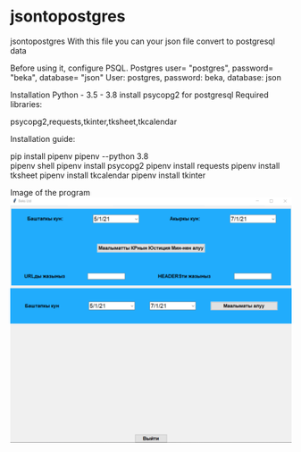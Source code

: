 # jsontopostgres
jsontopostgres
With this file you can your json file convert to postgresql data 

Before using it, configure PSQL. 
Postgres user= "postgres", password= "beka", database= "json" 
User: postgres, password: beka, database: json

Installation
Python - 3.5 - 3.8
install psycopg2 for postgresql 
Required libraries:

psycopg2,requests,tkinter,tksheet,tkcalendar

Installation guide:

pip install pipenv
pipenv --python 3.8   
pipenv shell
pipenv install psycopg2
pipenv install requests
pipenv install tksheet
pipenv install tkcalendar
pipenv install tkinter

Image of the program
![](https://github.com/bekss/jsontopostgres/blob/main/Image.PNG)



